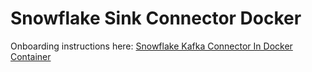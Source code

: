 # Snowflake Sink Connector Docker 
Onboarding instructions here: [Snowflake Kafka Connector In Docker Container](https://snowflakecomputing.atlassian.net/wiki/spaces/EN/pages/2466252387/Snowflake+Kafka+Connector+In+Docker+Container)